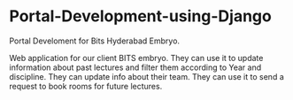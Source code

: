 # Portal-Development-using-Django
Portal Develoment for Bits Hyderabad Embryo.


Web application for our client BITS embryo. They can use it to update information about past lectures and filter them according to Year and discipline. They can update info about their team. They can use it to send a request to book rooms for future lectures.
